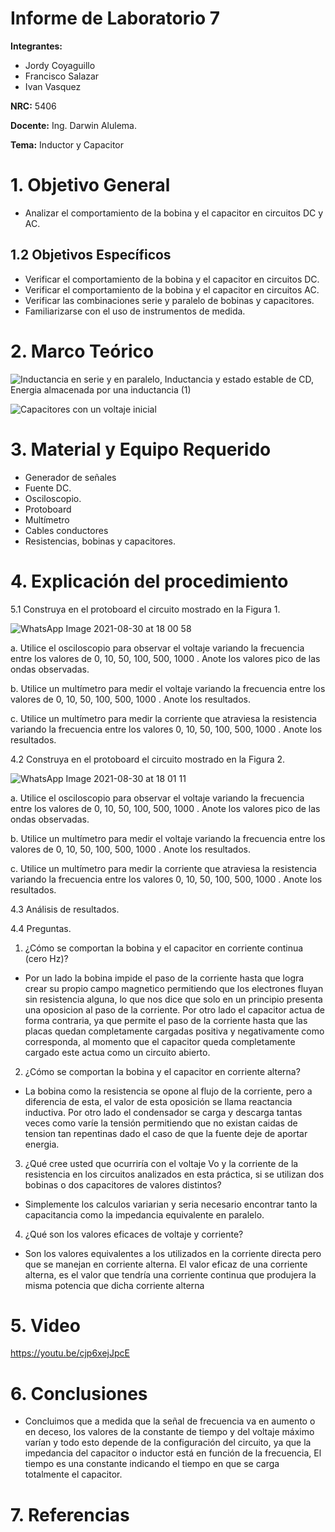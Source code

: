 # Informe de Laboratorio 7
**Integrantes:**

- Jordy Coyaguillo
- Francisco Salazar
- Ivan Vasquez

 **NRC:** 5406
 
 **Docente:** Ing. Darwin Alulema.
 
 **Tema:** Inductor y Capacitor
# 1. Objetivo General

- Analizar el comportamiento de la bobina y el capacitor en circuitos DC y AC.

## 1.2 Objetivos Específicos

- Verificar el comportamiento de la bobina y el capacitor en circuitos DC.
- Verificar el comportamiento de la bobina y el capacitor en circuitos AC.
- Verificar las combinaciones serie y paralelo de bobinas y capacitores.
- Familiarizarse con el uso de instrumentos de medida.

# 2. Marco Teórico

![Inductancia en serie y en paralelo, Inductancia y estado estable de CD, Energia almacenada por una inductancia (1)](https://user-images.githubusercontent.com/85137954/131417100-ba0c716e-fd5a-474e-b1c0-4364f886f46c.png)

![Capacitores con un voltaje inicial](https://user-images.githubusercontent.com/85137954/131418323-cd308056-1c6c-4d58-8e36-51bd738d700f.png)

# 3. Material y Equipo Requerido

- Generador de señales
- Fuente DC.
- Osciloscopio.
- Protoboard
- Multímetro
- Cables conductores
- Resistencias, bobinas y capacitores.

# 4. Explicación del procedimiento

5.1 Construya en el protoboard el circuito mostrado en la Figura 1.

![WhatsApp Image 2021-08-30 at 18 00 58](https://user-images.githubusercontent.com/85137954/131416537-c80fb4d9-e671-4aa3-8ece-454496aaf319.jpeg)


a. Utilice el osciloscopio para observar el voltaje  variando la frecuencia entre los
valores de 0, 10, 50, 100, 500, 1000 . Anote los valores pico de las ondas observadas.


b. Utilice un multímetro para medir el voltaje  variando la frecuencia entre los valores
de 0, 10, 50, 100, 500, 1000 . Anote los resultados.


c. Utilice un multímetro para medir la corriente que atraviesa la resistencia variando la
frecuencia entre los valores 0, 10, 50, 100, 500, 1000 . Anote los resultados.



4.2 Construya en el protoboard el circuito mostrado en la Figura 2.

![WhatsApp Image 2021-08-30 at 18 01 11](https://user-images.githubusercontent.com/85137954/131416552-5e239afd-c5e0-4871-ab75-4f41b23b47ed.jpeg)

a. Utilice el osciloscopio para observar el voltaje  variando la frecuencia entre los
valores de 0, 10, 50, 100, 500, 1000 . Anote los valores pico de las ondas observadas.


b. Utilice un multímetro para medir el voltaje  variando la frecuencia entre los valores
de 0, 10, 50, 100, 500, 1000 . Anote los resultados.


c. Utilice un multímetro para medir la corriente que atraviesa la resistencia variando la
frecuencia entre los valores 0, 10, 50, 100, 500, 1000 . Anote los resultados.

4.3 Análisis de resultados.

4.4 Preguntas.

1. ¿Cómo se comportan la bobina y el capacitor en corriente continua (cero Hz)?
- Por un lado la bobina impide el paso de la corriente hasta que logra crear su propio campo magnetico permitiendo que los electrones fluyan sin resistencia alguna, lo que nos dice que solo en un principio presenta una oposicion al paso de la corriente. Por otro lado el capacitor actua de forma contraria, ya que permite el paso de la corriente hasta que las placas quedan completamente cargadas positiva y negativamente como corresponda, al momento que el capacitor queda completamente cargado este actua como un circuito abierto.
2. ¿Cómo se comportan la bobina y el capacitor en corriente alterna?
- La bobina como la resistencia se opone al flujo de la corriente, pero a diferencia de esta, el valor de esta oposición se llama reactancia inductiva. Por otro lado el condensador se carga y descarga tantas veces como varíe la tensión permitiendo que no existan caidas de tension tan repentinas dado el caso de que la fuente deje de aportar energia.
3. ¿Qué cree usted que ocurriría con el voltaje Vo y la corriente de la resistencia en los circuitos analizados en esta práctica, si se utilizan dos bobinas o dos  capacitores de valores distintos?
- Simplemente los calculos variarian y seria necesario encontrar tanto la capacitancia como la impedancia equivalente en paralelo.
4. ¿Qué son los valores eficaces de voltaje y corriente?
- Son los valores equivalentes a los utilizados en la corriente directa pero que se manejan en corriente alterna. El valor eficaz de una corriente alterna, es el valor que tendría una corriente continua que produjera la misma potencia que dicha corriente alterna 

# 5. Video

https://youtu.be/cjp6xejJpcE

# 6. Conclusiones

- Concluimos que a medida que la señal de frecuencia va en aumento o en deceso, los valores de la constante de tiempo y del voltaje máximo varían y todo esto depende de la configuración del circuito, ya que la impedancia del capacitor o inductor está en función de la frecuencia, El tiempo es una constante indicando el tiempo en que se carga totalmente el capacitor.

# 7. Referencias


